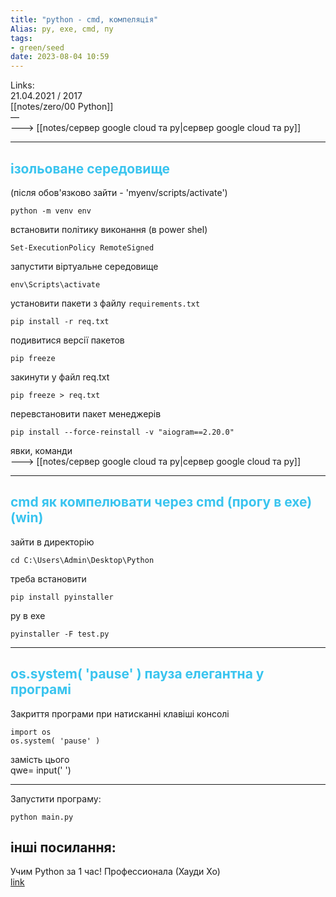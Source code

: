 ```yaml
---
title: "python - cmd, компеляція"
Alias: py, exe, cmd, пу
tags:
- green/seed
date: 2023-08-04 10:59
---
```

Links:  
21.04.2021 / 2017  
[[notes/zero/00 Python]]  
—  
---> [[notes/сервер google cloud та py|сервер google cloud та py]]

---
## <span style="color:rgb(57, 196, 239)">ізольоване середовище  </span>
(після обов'язково зайти - 'myenv/scripts/activate')

```
python -m venv env
```

встановити політику виконання (в power shel)

```
Set-ExecutionPolicy RemoteSigned
```

запустити віртуальне середовище

```
env\Scripts\activate
```

установити пакети з файлу `requirements.txt`
```
pip install -r req.txt
```

подивитися версії пакетов

```
pip freeze
```
закинути у файл req.txt
```
pip freeze > req.txt
```

перевстановити пакет менеджерів

```
pip install --force-reinstall -v "aiogram==2.20.0"
```

явки, команди  
---> [[notes/сервер google cloud та py|сервер google cloud та py]]

---

## <span style="color:rgb(57, 196, 239)">cmd як компелювати через cmd (прогу в exe)  (win)</span>
зайти в директорію  
~~~
cd C:\Users\Admin\Desktop\Python
  ~~~


треба встановити

```
pip install pyinstaller
```

py в exe

```
pyinstaller -F test.py
```


---
## <span style="color:rgb(57, 196, 239)">os.system( 'pause' ) пауза елегантна у програмі  </span>
Закриття програми при натисканні клавіші консолі	

```
import os
os.system( 'pause' )
```

замість цього  
qwe= input('  ')

---
Запустити програму:

```
python main.py
```

## інші посилання:
Учим Python за 1 час!  Профессионала (Хауди Хо)  
[link](https://www.youtube.com/watch?v=fp5-XQFr_nk)  
